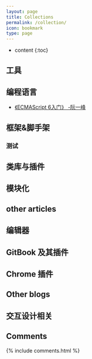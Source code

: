 ```yaml
---
layout: page
title: Collections
permalink: /collection/
icon: bookmark
type: page
---
```


* content
{:toc}

## 工具



## 编程语言

* [《ECMAScript 6入门》 -阮一峰](https://github.com/ruanyf/es6tutorial)

## 框架&脚手架


### 测试

## 类库与插件



## 模块化

## other articles

## 编辑器


## GitBook 及其插件

## Chrome 插件

## Other blogs


## 交互设计相关


## Comments

{% include comments.html %}

